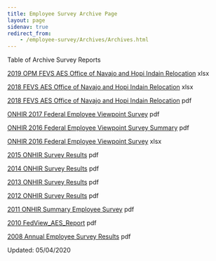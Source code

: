 ```yaml
---
title: Employee Survey Archive Page
layout: page
sidenav: true
redirect_from:
    - /employee-survey/Archives/Archives.html
---
```


Table of Archive Survey Reports

[2019 OPM FEVS AES Office of Navajo and Hopi Indain Relocation]({{site.baseurl}}/assets/documents/employee-survey/archives/2019_OPM_FEVS_AES_Office_of_Navajo_and_Hopi_Indian_Relocation.xlsx) xlsx

[2018 FEVS AES Office of Navajo and Hopi Indain Relocation]({{site.baseurl}}/assets/documents/employee-survey/archives/2018_FEVS_AES_Office_of_Navajo_and_Hopi_Indian_Relocation.xlsx) xlsx

[2018 FEVS AES Office of Navajo and Hopi Indain Relocation]({{site.baseurl}}/assets/documents/employee-survey/archives/2018_FEVS_AES_Office_of_Navajo_and_Hopi_Indian_Relocation.pdf) pdf

[ONHIR 2017 Federal Employee Viewpoint Survey]({{site.baseurl}}/assets/documents/employee-survey/archives/2017%20Federal%20Employee%20Viewpoint%20Survey.pdf) pdf

[ONHIR 2016 Federal Employee Viewpoint Survey Summary]({{site.baseurl}}/assets/documents/employee-survey/archives/ONHIR%202016%20Federal%20Employee%20Viewpoint%20Survey%20Summary.pdf) pdf

[ONHIR 2016 Federal Employee Viewpoint Survey]({{site.baseurl}}/assets/documents/employee-survey/archives/2016-FEVS-AES-Office-of-Navajo-and-Hopi-Indian-Relocation.xlsx) xlsx

[2015 ONHIR Survey Results]({{site.baseurl}}/assets/documents/employee-survey/archives/2015_FEVS_AES_Office_of_Navajo_and_Hopi_Indian_Relocation.pdf) pdf

[2014 ONHIR Survey Results]({{site.baseurl}}/assets/documents/employee-survey/archives/2014_FEVS_AES_Office_of_Navajo_and_Hopi_Indian_Relocation.pdf) pdf

[2013 ONHIR Survey Results]({{site.baseurl}}/assets/documents/employee-survey/archives/2013_EV_AES_Office_of_Navajo_and_Hopi_Indian_Relocation.pdf) pdf

[2012 ONHIR Survey Results]({{site.baseurl}}/assets/documents/employee-survey/archives/2012%20FEVSR%20-%20Employees%20Influencing%20Changes.pdf) pdf

[2011 ONHIR Summary Employee Survey]({{site.baseurl}}/assets/documents/employee-survey/archives/2011_ONHIR_Summary_Employee_Survey_Results.pdf) pdf

[2010 FedView_AES_Report]({{site.baseurl}}/assets/documents/employee-survey/archives/2010%20FedView_AES_Report_Navajo%20and%20Hopi%20Indian%20Reloc.pdf) pdf

[2008 Annual Employee Survey Results]({{site.baseurl}}/assets/documents/employee-survey/archives/2008%20Survey%20Spreadsheet.pdf) pdf


Updated: 05/04/2020
